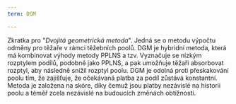```yaml
---
term: DGM

---
```

Zkratka pro "*Dvojitá geometrická metoda*". Jedná se o metodu výpočtu odměny pro těžaře v rámci těžebních poolů. DGM je hybridní metoda, která má kombinovat výhody metody PPLNS a tzv. Vyznačuje se nízkým rozptylem podílů, podobně jako PPLNS, a pak umožňuje těžaři absorbovat rozptyl, aby následně snížil rozptyl poolu. DGM je odolná proti přeskakování poolu tím, že zajišťuje, že očekávaná platba za podíl zůstává konstantní. Metoda je založena na skóre, díky čemuž jsou platby nezávislé na historii poolu a téměř zcela nezávislé na budoucích změnách obtížnosti.